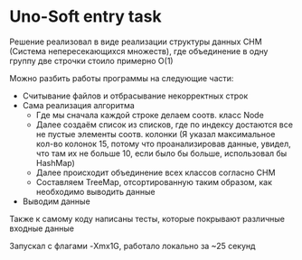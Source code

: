 # Uno-Soft entry task

Решение реализовал в виде реализации структуры данных СНМ (Система непересекающихся множеств), где объединение в одну группу две строчки стоило примерно O(1)

Можно разбить работы программы на следующие части:
- Считывание файлов и отбрасывание некорректных строк
- Сама реализация алгоритма
     - Где мы сначала каждой строке делаем соотв. класс Node
     - Далее создаём список из списков, где по индексу достаются все не пустые элементы соотв. колонки (Я указал максимальное кол-во колонок 15, потому что проанализировав данные, увидел, что там их не больше 10, если было бы больше, использовал бы HashMap)
     - Далее происходит объединение всех классов согласно СНМ
     - Составляем TreeMap, отсортированную таким образом, как необходимо выводить данные
 - Выводим данные

Также к самому коду написаны тесты, которые покрывают различные входные данные

Запускал с флагами -Xmx1G, работало локально за ~25 секунд
